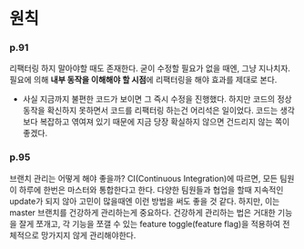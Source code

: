 # 원칙

### p.91
리팩터링 하지 말아야할 때도 존재한다.
굳이 수정할 필요가 없을 때엔, 그냥 지나치자.
필요에 의해 **내부 동작을 이해해야 할 시점**에 리팩터링을 해야 효과를 제대로 본다.
- 사실 지금까지 불편한 코드가 보이면 그 즉시 수정을 진행했다.
하지만 코드의 정상동작을 확신하지 못하면서 코드를 리팩터링 하는건 어리석은 일이었다.
코드는 생각보다 복잡하고 엮여져 있기 때문에
지금 당장 확실하지 않으면 건드리지 않는 쪽이 좋겠다.

### p.95
브랜치 관리는 어떻게 해야 좋을까?
CI(Continuous Integration)에 따르면, 모든 팀원이 하루에 한번은 마스터와 통합한다고 한다.
다양한 팀원들과 협업을 할때 지속적인 update가 되지 않아 고민이 많을때엔 이런 방법을 써도 좋을 것 같다.
하지만, 이는 master 브랜치를 건강하게 관리하는게 중요하다.
건강하게 관리하는 법은 거대한 기능을 잘게 쪼개고, 각 기능을 쪼갤 수 있는 feature toggle(feature flag)을 적용하여 전체적으로 망가지지 않게 관리해야한다.